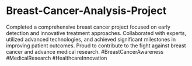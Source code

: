 # Breast-Cancer-Analysis-Project

Completed a comprehensive breast cancer project focused on early detection and innovative treatment approaches. Collaborated with experts,
utilized advanced technologies, and achieved significant milestones in improving patient outcomes. Proud to contribute to the fight against breast cancer and advance medical research. #BreastCancerAwareness #MedicalResearch #HealthcareInnovation
